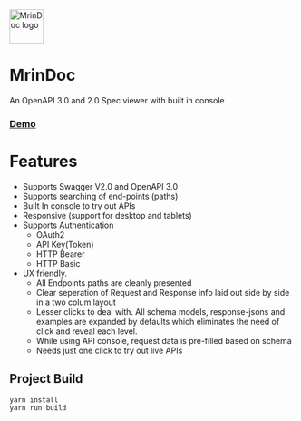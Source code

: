 <img alt="MrinDoc logo" src="https://github.com/mrin9/OpenAPI-Viewer/blob/master/public/images/leaves_logo1.svg" width="60px" />

# MrinDoc
An OpenAPI 3.0 and 2.0 Spec viewer with built in console 

### [Demo](https://mrin9.github.io/OpenAPI-Viewer)

# Features
- Supports Swagger V2.0 and OpenAPI 3.0
- Supports searching of end-points (paths)
- Built In console to try out APIs
- Responsive (support for desktop and tablets)
- Supports Authentication
  - OAuth2
  - API Key(Token)
  - HTTP Bearer
  - HTTP Basic
- UX friendly.
  - All Endpoints paths are cleanly presented
  - Clear seperation of Request and Response info laid out side by side in a two colum layout
  - Lesser clicks to deal with. All schema models, response-jsons and examples are expanded by defaults which eliminates the need of click and reveal each level.
  - While using API console, request data is pre-filled based on schema
  - Needs just one click to try out live APIs


## Project Build
```
yarn install
yarn run build 
```
